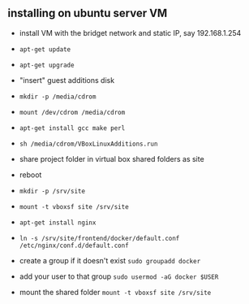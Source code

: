 ## installing on ubuntu server VM

- install VM with the bridget network and static IP, say 192.168.1.254
- `apt-get update`
- `apt-get upgrade`
- "insert" guest additions disk
- `mkdir -p /media/cdrom`
- `mount /dev/cdrom /media/cdrom`
- `apt-get install gcc make perl`
- `sh /media/cdrom/VBoxLinuxAdditions.run`
- share project folder in virtual box shared folders as site
- reboot
- `mkdir -p /srv/site`
- `mount -t vboxsf site /srv/site`
- `apt-get install nginx`
- `ln -s /srv/site/frontend/docker/default.conf /etc/nginx/conf.d/default.conf`


- create a group if it doesn't exist `sudo groupadd docker`
- add your user to that group `sudo usermod -aG docker $USER`
- mount the shared folder `mount -t vboxsf site /srv/site`
